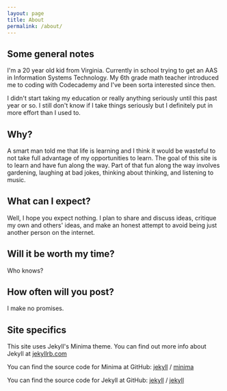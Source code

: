 ```yaml
---
layout: page
title: About
permalink: /about/
---
```


## Some general notes
I'm a 20 year old kid from Virginia. Currently in school trying to get an AAS in Information Systems Technology. My 6th grade math teacher introduced me to coding with Codecademy and I've been sorta interested since then. 
  
I didn't start taking my education or really anything seriously until this past year or so. I still don't know if I take things seriously but I definitely put in more effort than I used to.
  
## Why?
  
A smart man told me that life is learning and I think it would be wasteful to not take full advantage of my opportunities to learn. The goal of this site is to learn and have fun along the way. Part of that fun along the way involves gardening, laughing at bad jokes, thinking about thinking, and listening to music. 

## What can I expect?

Well, I hope you expect nothing. I plan to share and discuss ideas, critique my own and others' ideas, and make an honest attempt to avoid being just another person on the internet.

## Will it be worth my time?

Who knows?

## How often will you post?

I make no promises.

## Site specifics
This site uses Jekyll's Minima theme. You can find out more info about Jekyll at [jekyllrb.com](https://jekyllrb.com/)

You can find the source code for Minima at GitHub:
[jekyll][jekyll-organization] /
[minima](https://github.com/jekyll/minima)

You can find the source code for Jekyll at GitHub:
[jekyll][jekyll-organization] /
[jekyll](https://github.com/jekyll/jekyll)


[jekyll-organization]: https://github.com/jekyll


